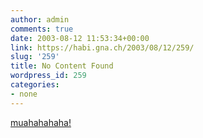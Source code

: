 ```yaml
---
author: admin
comments: true
date: 2003-08-12 11:53:34+00:00
link: https://habi.gna.ch/2003/08/12/259/
slug: '259'
title: No Content Found
wordpress_id: 259
categories:
- none
---
```


[muahahahaha!](http://validator.w3.org/check?uri=http://www.microsoft.com)
